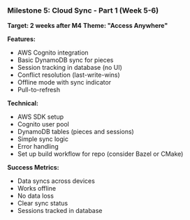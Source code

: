 ### Milestone 5: Cloud Sync - Part 1 (Week 5-6)
**Target: 2 weeks after M4**
**Theme: "Access Anywhere"**

**Features:**
- AWS Cognito integration
- Basic DynamoDB sync for pieces
- Session tracking in database (no UI)
- Conflict resolution (last-write-wins)
- Offline mode with sync indicator
- Pull-to-refresh

**Technical:**
- AWS SDK setup
- Cognito user pool
- DynamoDB tables (pieces and sessions)
- Simple sync logic
- Error handling
- Set up build workflow for repo (consider Bazel or CMake)

**Success Metrics:**
- Data syncs across devices
- Works offline
- No data loss
- Clear sync status
- Sessions tracked in database
